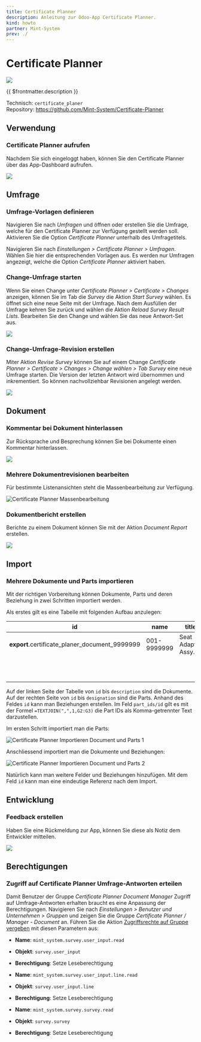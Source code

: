 ```yaml
---
title: Certificate Planner
description: Anleitung zur Odoo-App Certificate Planner.
kind: howto
partner: Mint-System
prev: ./
---
```


# Certificate Planner

![](attachments/icon_odoo_certificate_planer.png)

{{ $frontmatter.description }}

Technisch: `certificate_planer`\
Repository: <https://github.com/Mint-System/Certificate-Planner>

## Verwendung

### Certificate Planner aufrufen

Nachdem Sie sich eingeloggt haben, können Sie den Certificate Planner über das App-Dashboard aufrufen.

![](attachments/Certificate%20Planner%20aufrufen.gif)

## Umfrage

### Umfrage-Vorlagen definieren

Navigieren Sie nach _Umfragen_ und öffnen oder erstellen Sie die Umfrage, welche für den Certificate Planner zur Verfügung gestellt werden soll. Aktivieren Sie die Option _Certificate Planner_ unterhalb des Umfragetitels.

Navigieren Sie nach _Einstellungen > Certificate Planner > Umfragen_. Wählen Sie hier die entsprechenden Vorlagen aus. Es werden nur Umfragen angezeigt, welche die Option _Certificate Planner_ aktiviert haben.

### Change-Umfrage starten

Wenn Sie einen Change unter _Certificate Planner > Certificate > Changes_ anzeigen, können Sie im Tab die _Survey_ die Aktion _Start Survey_ wählen. Es öffnet sich eine neue Seite mit der Umfrage. Nach dem Ausfüllen der Umfrage kehren Sie zurück und wählen die Aktion _Reload Survey Result Lists_. Bearbeiten Sie den Change und wählen Sie das neue Antwort-Set aus.

![](attachments/Certificate%20Planner%20Umfrage%20ausfüllen.gif)

### Change-Umfrage-Revision erstellen

Miter Aktion _Revise Survey_ können Sie auf einem Change _Certificate Planner > Certificate > Changes > Change wählen > Tab Survey_ eine neue Umfrage starten. Die Version der letzten Antwort wird übernommen und inkrementiert. So können nachvollziehbar Revisionen angelegt werden.

![](attachments/Certificate%20Planner%20Umfrage-Revision%20erstellen.gif)

## Dokument

### Kommentar bei Dokument hinterlassen

Zur Rücksprache und Besprechung können Sie bei Dokumente einen Kommentar hinterlassen.

![](attachments/Certificate%20Planner%20Kommentar%20bei%20Dokument%20hinterlassen.gif)

### Mehrere Dokumentrevisionen bearbeiten

Für bestimmte Listenansichten steht die Massenbearbeitung zur Verfügung.

![Certificate Planner Massenbearbeitung](attachments/Certificate%20Planner%20Massenbearbeitung.gif)

### Dokumentbericht erstellen

Berichte zu einem Dokument können Sie mit der Aktion _Document Report_ erstellen.

![](attachments/Certificate%20Planner%20Dokumentbericht%20erstellen.gif)

## Import

### Mehrere Dokumente und Parts importieren

Mit der richtigen Vorbereitung können Dokumente, Parts und deren Beziehung in zwei Schritten importiert werden.

Als erstes gilt es eine Tabelle mit folgenden Aufbau anzulegen:

| id                                             | name        | title              | type_id | description | part_ids/id                                                                               | id                                           | name            | designation        |
| ---------------------------------------------- | ----------- | ------------------ | ------- | ----------- | ----------------------------------------------------------------------------------------- | -------------------------------------------- | --------------- | ------------------ |
| **export**.certificate_planer_document_9999999 | 001-9999999 | Seat Adapter Assy. | ADWG    |             | **export**.certificate_planer_part_9999999_1,**export**.certificate_planer_part_9999999_2 | **export**.certificate_planer_part_9999999_1 | 001-9999999-501 | Seat Adapter Assy. |
|                                                |             |                    |         |             |                                                                                           | **export**.certificate_planer_part_9999999_2 | 001-9999999-502 | Seat Adapter Assy. |

Auf der linken Seite der Tabelle von `id` bis `description` sind die Dokumente. Auf der rechten Seite von `id` bis `designation` sind die Parts. Anhand des Feldes `id` kann man Beziehungen erstellen. Im Feld `part_ids/id` gilt es mit der Formel `=TEXTJOIN(",",1,G2:G3)` die Part IDs als Komma-getrennter Text darzustellen.

Im ersten Schritt importiert man die Parts:

![Certificate Planner Importieren Document und Parts 1](attachments/Certificate%20Planner%20Importieren%20Document%20und%20Parts%201.gif)

Anschliessend importiert man die Dokumente und Beziehungen:

![Certificate Planner Importieren Document und Parts 2](attachments/Certificate%20Planner%20Importieren%20Document%20und%20Parts%202.gif)

Natürlich kann man weitere Felder und Beziehungen hinzufügen. Mit dem Feld `id` kann man eine eindeutige Referenz nach dem Import.

## Entwicklung

### Feedback erstellen

Haben Sie eine Rückmeldung zur App, können Sie diese als Notiz dem Entwickler mitteilen.

![](attachments/Certificate%20Planner%20Feedback%20erstellen.gif)

## Berechtigungen

### Zugriff auf Certificate Planner Umfrage-Antworten erteilen

Damit Benutzer der Gruppe _Certificate Planner Document Manager_ Zugriff auf Umfrage-Antworten erhalten braucht es eine Anpassung der Berechtigungen. Navigieren Sie nach _Einstellungen > Benutzer und Unternehmen > Gruppen_ und zeigen Sie die Gruppe _Certificate Planner / Manager - Document_ an. Führen Sie die Aktion [Zugriffsrechte auf Gruppe vergeben](Settings%20Permissions.md#Zugriffsrechte%20auf%20Gruppe%20vergeben) mit diesen Parametern aus:

- **Name**: `mint_system.survey.user_input.read`
- **Objekt**: `survey.user_input`
- **Berechtigung**: Setze Leseberechtigung

- **Name**: `mint_system.survey.user_input.line.read`
- **Objekt**: `survey.user_input.line`
- **Berechtigung**: Setze Leseberechtigung

- **Name**: `mint_system.survey.survey.read`
- **Objekt**: `survey.survey`
- **Berechtigung**: Setze Leseberechtigung
